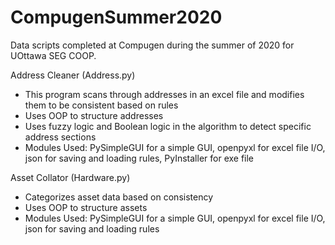 # CompugenSummer2020

Data scripts completed at Compugen during the summer of 2020 for UOttawa SEG COOP.

Address Cleaner (Address.py)
  - This program scans through addresses in an excel file and modifies them to be consistent based on rules
  - Uses OOP to structure addresses 
  - Uses fuzzy logic and Boolean logic in the algorithm to detect specific address sections
  - Modules Used: PySimpleGUI for a simple GUI, openpyxl for excel file I/O, json for saving and loading rules, PyInstaller for exe file

Asset Collator (Hardware.py)
  - Categorizes asset data based on consistency
  - Uses OOP to structure assets
  - Modules Used: PySimpleGUI for a simple GUI, openpyxl for excel file I/O, json for saving and loading rules
